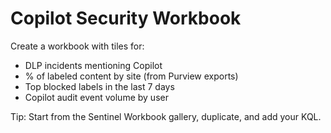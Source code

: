 # Copilot Security Workbook

Create a workbook with tiles for:
- DLP incidents mentioning Copilot
- % of labeled content by site (from Purview exports)
- Top blocked labels in the last 7 days
- Copilot audit event volume by user

Tip: Start from the Sentinel Workbook gallery, duplicate, and add your KQL.
